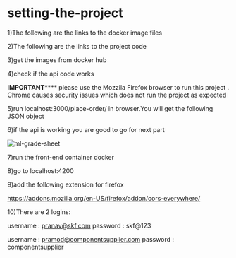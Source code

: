 # setting-the-project

1)The following are the links to the docker image files


2)The following are the links to the project code


3)get the images from docker hub 


4)check if the api code works

**********IMPORTANT**************
please use the Mozzila Firefox browser to run this project . Chrome causes security issues which does not run the project as expected

5)run 
localhost:3000/place-order/ 
in browser.You will get the following JSON object

6)if the api is working you are good to go for next part
  
  ![ml-grade-sheet](https://user-images.githubusercontent.com/42136520/56484941-8a31ed80-64ef-11e9-8872-abbba340f674.PNG)

  
7)run the front-end container docker

8)go to localhost:4200

9)add the following extension for firefox

  https://addons.mozilla.org/en-US/firefox/addon/cors-everywhere/

10)There are 2 logins:
  
  username : pranav@skf.com
  password : skf@123
  
  username : pramod@componentsupplier.com
  password : componentsupplier
  

